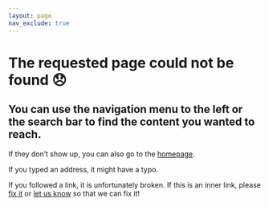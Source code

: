 ```yaml
---
layout: page
nav_exclude: true
---
```


# The requested page could not be found 😞

## You can use the navigation menu to the left or the search bar to find the content you wanted to reach.

If they don’t show up, you can also go to the [homepage](/).

If you typed an address, it might have a typo.

If you followed a link, it is unfortunately broken. If this is an inner link, please [fix it](https://github.com/ambanum/disinformation-encyclopedia) or [let us know](mailto:matti.schneider@diplomatie.gouv.fr) so that we can fix it!
